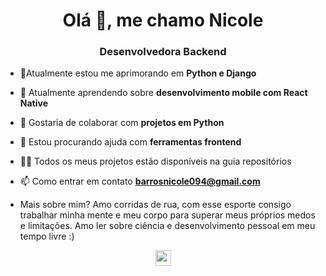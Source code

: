 <h1 align="center">Olá 👋, me chamo Nicole</h1>
<h3 align="center">Desenvolvedora Backend</h3>

- 🔭Atualmente estou me aprimorando em **Python e Django**

- 🌱 Atualmente aprendendo sobre **desenvolvimento mobile com React Native**

- 👯 Gostaria de colaborar com **projetos em Python**

- 🤝 Estou procurando ajuda com **ferramentas frontend**

- 👨‍💻 Todos os meus projetos estão disponíveis na guia repositórios

- 📫 Como entrar em contato **barrosnicole094@gmail.com**

- Mais sobre mim? Amo corridas de rua, com esse esporte consigo trabalhar minha mente e meu corpo para superar meus próprios medos e limitações. Amo ler sobre ciência e desenvolvimento pessoal em meu tempo livre :)


<p align="center">

<a href="https://www.linkedin.com/in/nicole-barros-ba8a8b13b/">

<img src="https://image.flaticon.com/icons/png/512/174/174857.png" width="25">

</a>
</p>
